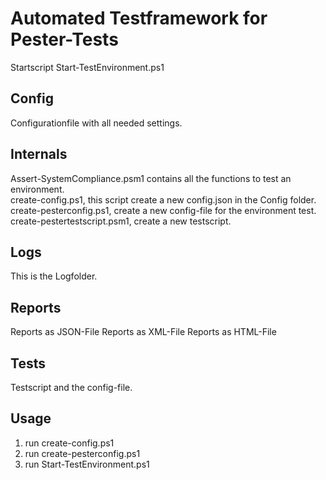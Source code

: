 # Automated Testframework for Pester-Tests

Startscript Start-TestEnvironment.ps1

## Config
Configurationfile with all needed settings.   

## Internals
Assert-SystemCompliance.psm1 contains all the functions to test an environment.   
create-config.ps1, this script create a new config.json in the Config folder.   
create-pesterconfig.ps1, create a new config-file for the environment test.  
create-pestertestscript.psm1, create a new testscript.  

## Logs
This is the Logfolder.  

## Reports
Reports as JSON-File
Reports as XML-File
Reports as HTML-File

## Tests
Testscript and the config-file.   

## Usage
1. run create-config.ps1
2. run create-pesterconfig.ps1
3. run Start-TestEnvironment.ps1